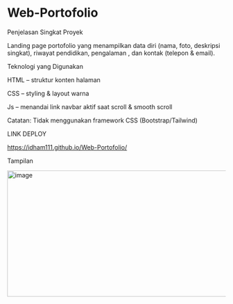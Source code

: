 # Web-Portofolio
Penjelasan Singkat Proyek

Landing page portofolio yang menampilkan data diri (nama, foto, deskripsi singkat), riwayat pendidikan, pengalaman , dan kontak (telepon & email).

Teknologi yang Digunakan

HTML – struktur konten halaman

CSS  – styling & layout warna

Js   – menandai link navbar aktif saat scroll & smooth scroll

Catatan: Tidak menggunakan framework CSS (Bootstrap/Tailwind)

LINK DEPLOY

https://idham111.github.io/Web-Portofolio/

Tampilan


<img width="940" height="290" alt="image" src="https://github.com/user-attachments/assets/ca553249-4daf-4aa4-afbf-1de8cf9332b4" />
